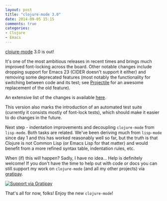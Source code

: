 ```yaml
---
layout: post
title: "clojure-mode 3.0"
date: 2014-09-05 15:15
comments: true
categories:
- Clojure
- Emacs
---
```


[clojure-mode](https://github.com/clojure-emacs/clojure-mode) 3.0 is out!

It's one of the most ambitious releases in recent times and brings
much improved font-locking across the board.  Other notable changes
include dropping support for Emacs 23 (CIDER doesn't support it
either) and removing some deprecated features (most notably the
functionality for switching between code and its test; see
[Projectile](https://github.com/bbatsov/projectile) for an awesome
replacement of the old feature).

An extensive list of the changes is available [here](https://github.com/clojure-emacs/clojure-mode/blob/master/CHANGELOG.md).

This version also marks the introduction of an automated test suite
(currently it consists mostly of font-lock tests), which should make
it easier to do changes in the future.

Next step - indentation improvements and decoupling `clojure-mode`
from `lisp-mode`.  Both tasks are related. We've been deriving much
from `lisp-mode` since day 1 and this has worked reasonably well so
far, but the truth is that Clojure is not Common Lisp (or Emacs Lisp
for that matter) and would benefit from a more refined syntax table,
indentation rules, etc.

When (if) this will happen?
Sadly, I have no idea... Help is definitely welcome! If you
don't have the time to help out with code or docs you can still support my
work on `clojure-mode` (and all my other projects) via
[gratipay](https://www.gratipay.com/bbatsov).

[![Support via Gratipay](https://cdn.rawgit.com/gratipay/gratipay-badge/2.1.3/dist/gratipay.png)](https://gratipay.com/bbatsov)

That's all for now, folks! Enjoy the new `clojure-mode`!

